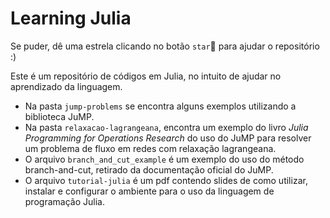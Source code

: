 # Learning Julia

Se puder, dê uma estrela clicando no botão `star`🌟 para ajudar o repositório :) 


Este é um repositório de códigos em Julia, no intuito de ajudar no aprendizado da linguagem.

- Na pasta `jump-problems` se encontra alguns exemplos utilizando a biblioteca JuMP.
- Na pasta `relaxacao-lagrangeana`, encontra um exemplo do livro *Julia Programming for Operations Research* do uso do JuMP para resolver um problema de fluxo em redes com relaxação lagrangeana.
- O arquivo `branch_and_cut_example` é um exemplo do uso do método branch-and-cut, retirado da documentação oficial do JuMP. 
- O arquivo `tutorial-julia` é um pdf contendo slides de como utilizar, instalar e configurar o ambiente para o uso da linguagem de programação Julia.



